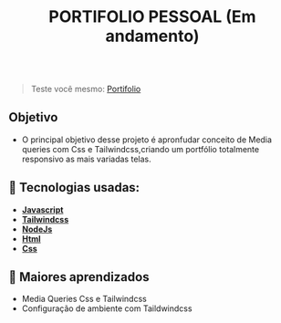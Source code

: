 <h1 align=center> PORTIFOLIO PESSOAL (Em andamento)</h1>

<br>


<br>

> Teste você mesmo: <a href="https://portfolio-ronaldo-fidelis.netlify.app/" target="_blank">Portifolio</a>

## Objetivo

- O principal objetivo desse projeto é apronfudar conceito de Media queries com Css e Tailwindcss,criando um portfólio totalmente responsivo as mais variadas telas.

## 🚀 Tecnologias usadas:

* **[ Javascript ](https://developer.mozilla.org/en-US/docs/Web/JavaScript)**
* **[ Tailwindcss ](https://tailwindcss.com/)**
* **[ NodeJs ](https://nodejs.org/en)**
* **[ Html ](https://developer.mozilla.org/pt-BR/docs/Web/HTML)**
* **[ Css ](https://developer.mozilla.org/pt-BR/docs/Web/CSS)**

## 📝 Maiores aprendizados

* Media Queries Css e Tailwindcss
* Configuração de ambiente com Taildwindcss
